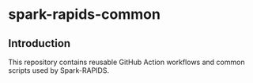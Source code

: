 # spark-rapids-common

## Introduction

This repository contains reusable GitHub Action workflows and common scripts used by Spark-RAPIDS.

